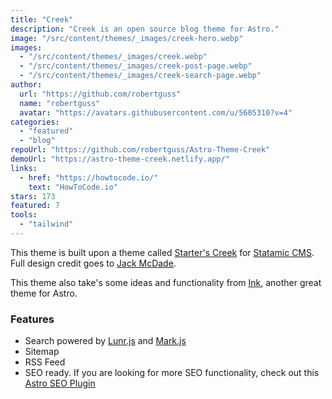 ```yaml
---
title: "Creek"
description: "Creek is an open source blog theme for Astro."
image: "/src/content/themes/_images/creek-hero.webp"
images:
  - "/src/content/themes/_images/creek.webp"
  - "/src/content/themes/_images/creek-post-page.webp"
  - "/src/content/themes/_images/creek-search-page.webp"
author:
  url: "https://github.com/robertguss"
  name: "robertguss"
  avatar: "https://avatars.githubusercontent.com/u/5605310?v=4"
categories:
  - "featured"
  - "blog"
repoUrl: "https://github.com/robertguss/Astro-Theme-Creek"
demoUrl: "https://astro-theme-creek.netlify.app/"
links:
  - href: "https://howtocode.io/"
    text: "HowToCode.io"
stars: 173
featured: 7
tools:
  - "tailwind"
---
```


<p>
  This theme is built upon a theme called
  <a
    href="https://github.com/statamic/starter-kit-starters-creek"
    rel="noopener noreferrer"
    target="_blank"
    >Starter's Creek</a
  >
  for <a href="https://statamic.com/" rel="noopener noreferrer" target="_blank">Statamic CMS</a>.
  Full design credit goes to
  <a href="https://twitter.com/jackmcdade" rel="noopener noreferrer" target="_blank">Jack McDade</a
  >.
</p>
<p>
  This theme also take's some ideas and functionality from
  <a href="https://github.com/one-aalam/astro-ink" rel="noopener noreferrer" target="_blank">Ink</a
  >, another great theme for Astro.
</p>
<h3>Features</h3>
<ul>
  <li>
    Search powered by
    <a href="https://lunrjs.com/" rel="noopener noreferrer" target="_blank">Lunr.js</a> and
    <a href="https://markjs.io/" rel="noopener noreferrer" target="_blank">Mark.js</a>
  </li>
  <li>Sitemap</li>
  <li>RSS Feed</li>
  <li>
    SEO ready. If you are looking for more SEO functionality, check out this
    <a href="https://github.com/jonasmerlin/astro-seo" rel="noopener noreferrer" target="_blank"
      >Astro SEO Plugin</a
    >
  </li>
</ul>
